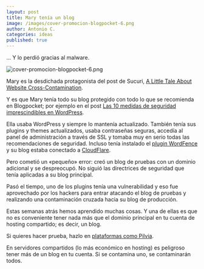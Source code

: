 ```yaml
---
layout: post
title: Mary tenía un blog
image: /images/cover-promocion-blogpocket-6.png
author: Antonio C.
categories: ideas
published: true 
---
```


... Y lo perdió gracias al malware.

![cover-promocion-blogpocket-6.png]({{site.baseurl}}/images/cover-promocion-blogpocket-6.png)

Mary es la desdichada protagonista del post de Sucuri, [A Little Tale About Website Cross-Contamination](https://blog.sucuri.net/2012/03/a-little-tale-about-website-cross-contamination.html).

Y es que Mary tenía todo su blog protegido con todo lo que se recomienda en Blogpocket; por ejemplo en el post [Las 10 medidas de seguridad imprescindibles en WordPress](https://www.blogpocket.com/2016/07/24/las-10-medidas-de-seguridad-imprescindibles-en-wordpress/).

Ella usaba WordPress y siempre lo mantenía actualizado. También tenía sus plugins y themes actualizados, usaba contraseñas seguras, accedía al panel de administración a través de SSL y tomaba muy en serio todas las recomendaciones de seguridad. Incluso tenía instalado el [plugin WordFence](https://www.blogpocket.com/2016/08/14/configurar-wordfence/) y su blog estaba conectado a [CloudFlare](https://www.blogpocket.com/2016/07/31/velocidad-seguridad-blog-cloudflare/).

Pero cometió un «pequeño» error: creó un blog de pruebas con un dominio adicional y se despreocupó. No siguió las directrices de seguridad que tenía aplicadas a su blog principal.

Pasó el tiempo, uno de los plugins tenía una vulnerabilidad y eso fue aprovechado por los hackers para entrar atacando el blog de pruebas y realizando una contaminación cruzada hacia su blog de producción.

Estas semanas atrás hemos aprendido muchas cosas. Y una de ellas es que no es conveniente tener nada más que el dominio principal en tu cuenta de hosting compartido; es decir, un blog.

Si quieres hacer prueba, hazlo en [plataformas como Pilvia](https://twitter.com/i/moments/1000784735205982208).

En servidores compartidos (lo más económico en hosting) es peligroso tener más de un blog en tu cuenta. Si se contamina uno, se contaminarán todos. 


